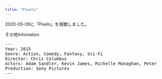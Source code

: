 ```yaml
---
title: "Pixels"
---
```

2020-05-09に「Pixels」を視聴しました。

その他Infomation
<pre>
---
Year: 2015
Genre: Action, Comedy, Fantasy, Sci-Fi
Director: Chris Columbus
Actors: Adam Sandler, Kevin James, Michelle Monaghan, Peter Dinklage
Production: Sony Pictures
---
</pre>
